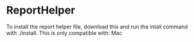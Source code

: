 # ReportHelper
To install the report helper file, download this and run the intall command with ./install.
This is only compatible with:
Mac
